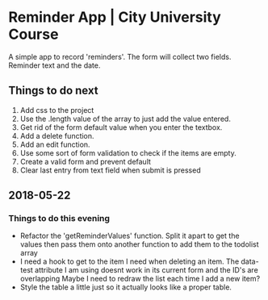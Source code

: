 # Reminder App | City University Course

A simple app to record 'reminders'. The form will collect two fields. Reminder text and the date.

## Things to do next

1. Add css to the project
1. Use the .length value of the array to just add the value entered.
1. Get rid of the form default value when you enter the textbox.
1. Add a delete function.
1. Add an edit function. 
1. Use some sort of form validation to check if the items are empty.
1. Create a valid form and prevent default
1. Clear last entry from text field when submit is pressed

## 2018-05-22

### Things to do this evening

- Refactor the 'getReminderValues' function. Split it apart to get the values then pass them onto another function to add them to the todolist array
- I need a hook to get to the item I need when deleting an item. The data-test attribute I am using doesnt work in its current form and the ID's are overlapping Maybe I need to redraw the list each time I add a new item?
- Style the table a little just so it actually looks like a proper table.
